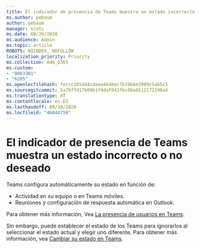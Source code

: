 ```yaml
---
title: El indicador de presencia de Teams muestra un estado incorrecto o no deseado
ms.author: pebaum
author: pebaum
manager: scotv
ms.date: 08/20/2020
ms.audience: Admin
ms.topic: article
ROBOTS: NOINDEX, NOFOLLOW
localization_priority: Priority
ms.collection: Adm_O365
ms.custom:
- "9003301"
- "6205"
ms.openlocfilehash: feccc165dd4cdaea4b4bec7b19b6e3909c5ab5c1
ms.sourcegitcommit: 5a76ffd17b09b1f4daf041fbc08a6512172198a6
ms.translationtype: HT
ms.contentlocale: es-ES
ms.lasthandoff: 08/20/2020
ms.locfileid: "46844750"
---
```

# <a name="teams-presence-indicator-shows-incorrect-or-unwanted-status"></a>El indicador de presencia de Teams muestra un estado incorrecto o no deseado

Teams configura automáticamente su estado en función de:

- Actividad en su equipo o en Teams móviles.
- Reuniones y configuración de respuesta automática en Outlook.

Para obtener más información, Vea [La presencia de usuarios en Teams](https://docs.microsoft.com/microsoftteams/presence-admins).  

Sin embargo, puede establecer el estado de los Teams para ignorarlos al seleccionar el estado actual y elegir uno diferente. Para obtener más información, vea [Cambiar su estado en Teams](https://support.microsoft.com/office/change-your-status-in-teams-ce36ed14-6bc9-4775-a33e-6629ba4ff78e).